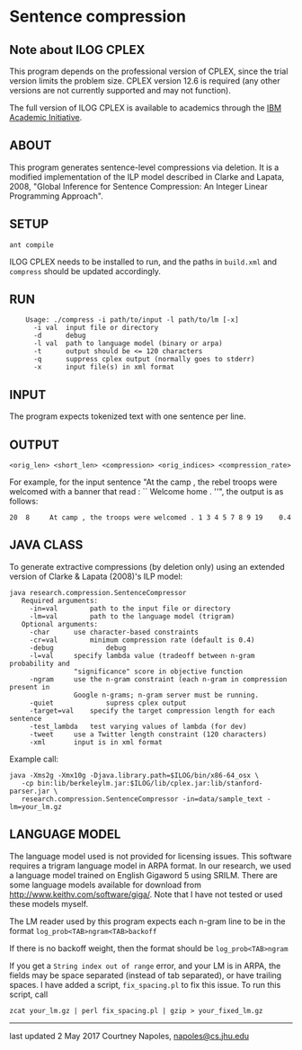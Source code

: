 # Sentence compression

## Note about ILOG CPLEX

This program depends on the professional version of CPLEX, since the trial version limits the problem size. CPLEX version 12.6 is required (any other versions are not currently supported and may not function).

The full version of ILOG CPLEX is available to academics through the [IBM Academic Initiative](https://developer.ibm.com/academic/).

## ABOUT

This program generates sentence-level compressions via deletion. It is
a modified implementation of the ILP model described in Clarke and 
Lapata, 2008, "Global Inference for Sentence Compression: An Integer 
Linear Programming Approach".

## SETUP

```ant compile```

ILOG CPLEX needs to be installed to run, and the paths in `build.xml` and
`compress` should be updated accordingly.

## RUN

```./compress	
	Usage: ./compress -i path/to/input -l path/to/lm [-x]
	  -i val  input file or directory
	  -d      debug
	  -l val  path to language model (binary or arpa)
	  -t      output should be <= 120 characters
	  -q      suppress cplex output (normally goes to stderr)
	  -x      input file(s) in xml format
```

## INPUT

The program expects tokenized text with one sentence per line.

## OUTPUT

`<orig_len> <short_len>	<compression> <orig_indices> <compression_rate>`

For example, for the input sentence "At the camp , the rebel troops were welcomed 
                                     with a banner that read : `` Welcome home . ''",
the output is as follows:

`20  8	   At camp , the troops were welcomed .	1 3 4 5 7 8 9 19	0.4`

## JAVA CLASS

To generate extractive compressions (by deletion only) using an extended 
version of Clarke & Lapata (2008)'s ILP model:

```
java research.compression.SentenceCompressor
   Required arguments:
     -in=val		path to the input file or directory
     -lm=val		path to the language model (trigram)
   Optional arguments:
     -char		use character-based constraints
     -cr=val		minimum compression rate (default is 0.4)
     -debug             debug
     -l=val		specify lambda value (tradeoff between n-gram probability and
     			"significance" score in objective function
     -ngram		use the n-gram constraint (each n-gram in compression present in
     			Google n-grams; n-gram server must be running.
     -quiet             supress cplex output
     -target=val	specify the target compression length for each sentence
     -test_lambda	test varying values of lambda (for dev)
     -tweet		use a Twitter length constraint (120 characters)
     -xml		input is in xml format	 
```

Example call:
```
java -Xms2g -Xmx10g -Djava.library.path=$ILOG/bin/x86-64_osx \
   -cp bin:lib/berkeleylm.jar:$ILOG/lib/cplex.jar:lib/stanford-parser.jar \
   research.compression.SentenceCompressor -in=data/sample_text -lm=your_lm.gz
```

## LANGUAGE MODEL

The language model used is not provided for licensing issues. This software
requires a trigram language model in ARPA format. In our research, we used a
language model trained on English Gigaword 5 using SRILM. There are some
language models available for download from http://www.keithv.com/software/giga/. Note that I
have not tested or used these models myself.

The LM reader used by this program expects each n-gram line to be in the format
    `log_prob<TAB>ngram<TAB>backoff`

If there is no backoff weight, then the format should be
   `log_prob<TAB>ngram`

If you get a `String index out of range` error, and your LM is in ARPA, the
fields may be space separated (instead of tab separated), or have trailing
spaces. I have added a script, `fix_spacing.pl` to fix this issue. To run this
script, call

```
zcat your_lm.gz | perl fix_spacing.pl | gzip > your_fixed_lm.gz
```

-----
last updated 2 May 2017
Courtney Napoles, napoles@cs.jhu.edu
